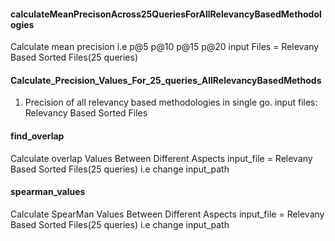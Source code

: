 #### calculateMeanPrecisonAcross25QueriesForAllRelevancyBasedMethodologies
Calculate mean precision i.e p@5 p@10 p@15 p@20
input Files = Relevany Based Sorted Files(25 queries)

#### Calculate_Precision_Values_For_25_queries_AllRelevancyBasedMethods
1. Precision of all relevancy based methodologies in single go.
input files: Relevancy Based Sorted Files

#### find_overlap
Calculate overlap Values Between Different Aspects
input_file = Relevany Based Sorted Files(25 queries) i.e change input_path

#### spearman_values
Calculate SpearMan Values Between Different Aspects
input_file = Relevany Based Sorted Files(25 queries) i.e change input_path